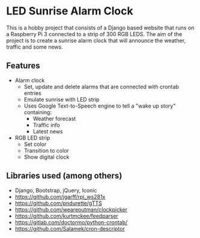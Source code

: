 # LED Sunrise Alarm Clock
This is a hobby project that consists of a Django based website that runs on a Raspberry Pi 3 connected to a strip of 300 RGB LEDS. The aim of the project is to create a sunrise alarm clock that will announce the weather, traffic and some news.  

## Features
* Alarm clock
  * Set, update and delete alarms that are connected with crontab entries
  * Emulate sunrise with LED strip
  * Uses Google Text-to-Speech engine to tell a "wake up story" containing:
    * Weather forecast
    * Traffic info
    * Latest news
* RGB LED strip
  * Set color
  * Transition to color
  * Show digital clock


## Libraries used (among others)
* Django, Bootstrap, jQuery, Iconic
* https://github.com/jgarff/rpi_ws281x
* https://github.com/pndurette/gTTS
* https://github.com/weareoutman/clockpicker
* https://github.com/kurtmckee/feedparser
* https://gitlab.com/doctormo/python-crontab/
* https://github.com/Salamek/cron-descriptor